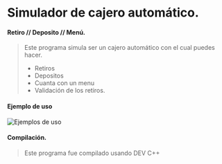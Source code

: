 # Simulador de cajero automático.

#### Retiro // Deposito // Menú.

> Este programa simula ser un cajero automático con el cual puedes hacer.
>
> * Retiros 
> * Depositos
> * Cuanta con un menu
> * Validación de los retiros.

#### Ejemplo de uso

![Ejemplos de uso](p.png)

#### Compilación.

> Este programa fue compilado usando DEV C++

